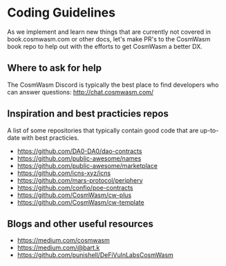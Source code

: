 # Coding Guidelines

As we implement and learn new things that are currently not covered in book.cosmwasm.com or other docs, let's make PR's to the CosmWasm book repo to help out with the efforts to get CosmWasm a better DX.

## Where to ask for help

The CosmWasm Discord is typically the best place to find developers who can answer questions: http://chat.cosmwasm.com/

## Inspiration and best practicies repos

A list of some repositories that typically contain good code that are up-to-date with best practicies.

- https://github.com/DA0-DA0/dao-contracts
- https://github.com/public-awesome/names
- https://github.com/public-awesome/marketplace
- https://github.com/icns-xyz/icns
- https://github.com/mars-protocol/periphery
- https://github.com/confio/poe-contracts
- https://github.com/CosmWasm/cw-plus
- https://github.com/CosmWasm/cw-template

## Blogs and other useful resources

- https://medium.com/cosmwasm
- https://medium.com/@bart.k
- https://github.com/punishell/DeFiVulnLabsCosmWasm